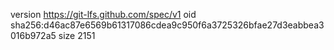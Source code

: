 version https://git-lfs.github.com/spec/v1
oid sha256:d46ac87e6569b61317086cdea9c950f6a3725326bfae27d3eabbea3016b972a5
size 2151

